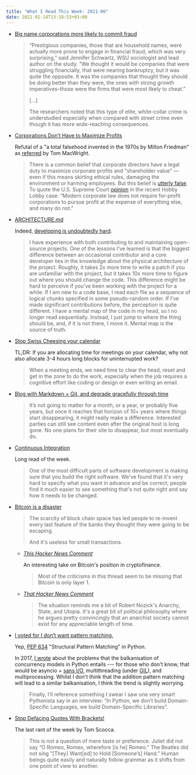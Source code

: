 ```yaml
---
title: "What I Read This Week: 2021-06"
date: 2021-02-14T13:18:53+03:00
---
```


- [Big name corporations more likely to commit fraud](https://news.wsu.edu/2021/02/02/big-name-corporations-likely-commit-fraud/)

    > “Prestigious companies, those that are household names, were actually more prone to engage in financial fraud, which was very surprising,” said Jennifer Schwartz, WSU sociologist and lead author on the study. “We thought it would be companies that were struggling financially, that were nearing bankruptcy, but it was quite the opposite. It was the companies that thought they should be doing better than they were, the ones with strong growth imperatives–those were the firms that were most likely to cheat.”
    >
    > [...]
    >
    > The researchers noted that this type of elite, white-collar crime is understudied especially when compared with street crime even though it has more wide-reaching consequences.

- [Corporations Don’t Have to Maximize Profits](https://www.nytimes.com/roomfordebate/2015/04/16/what-are-corporations-obligations-to-shareholders/corporations-dont-have-to-maximize-profits)

    Refutal of a "a total falsehood invented in the 1970s by Milton Friedman" as [referred](https://macwright.com/2020/12/24/the-new-reading-stack.html) by Tom MacWright.

    > There is a common belief that corporate directors have a legal duty to maximize corporate profits and “shareholder value” — even if this means skirting ethical rules, damaging the environment or harming employees. But this belief is [utterly false](https://www.brookings.edu/~/media/research/files/papers/2012/6/18%20corporate%20stout/stout_corporate%20issues.pdf). To quote the U.S. Supreme Court [opinion](https://caselaw.lp.findlaw.com/scripts/getcase.pl?court=US&vol=000&invol=13-354) in the recent Hobby Lobby case: “Modern corporate law does not require for-profit corporations to pursue profit at the expense of everything else, and many do not.”

- [ARCHITECTURE.md](https://matklad.github.io/2021/02/06/ARCHITECTURE.md.html)

    Indeed, [developing is undoubtedly hard](https://www.boramalper.org/blog/duh-developings-undoubtedly-hard/).

    > I have experience with both contributing to and maintaining open-source projects. One of the lessons I’ve learned is that the biggest difference between an occasional contributor and a core developer lies in the knowledge about the physical architecture of the project. Roughly, it takes 2x more time to write a patch if you are unfamiliar with the project, but it takes 10x more time to figure out where you should change the code. This difference might be hard to perceive if you’ve been working with the project for a while. If I am new to a code base, I read each file as a sequence of logical chunks specified in some pseudo-random order. If I’ve made significant contributions before, the perception is quite different. I have a mental map of the code in my head, so I no longer read sequentially. Instead, I just jump to where the thing should be, and, if it is not there, I move it. Mental map is the source of truth.

- [Stop Swiss Cheesing your calendar](https://thinkingthrough.substack.com/p/stop-swiss-cheesing-your-calendar)

    TL;DR: If you are allocating time for meetings on your calendar, why not also allocate 3-4 hours long blocks for uninterrupted work?

    > When a meeting ends, we need time to clear the head, reset and get in the zone to do the work, especially when the job requires a cognitive effort like coding or design or even writing an email.

- [Blog with Markdown + Git, and degrade gracefully through time](https://brandur.org/fragments/graceful-degradation-time)

    > It’s not going to matter for a month, or a year, or probably five years, but once it reaches that horizon of 10+ years where things start disappearing, it might really make a difference. Interested parties can still see content even after the original host is long gone. No one plans for their site to disappear, but most eventually do.

- [Continuous Integration](https://martinfowler.com/articles/continuousIntegration.html)

    Long read of the week.

    > One of the most difficult parts of software development is making sure that you build the right software. We've found that it's very hard to specify what you want in advance and be correct; people find it much easier to see something that's not quite right and say how it needs to be changed.

- [Bitcoin is a disaster](https://www.metzdowd.com/pipermail/cryptography/2020-December/036510.html)

    > The scarcity of block chain space has led people to re-invent every last feature of the banks they thought they were going to be escaping.
    >
    > And it's useless for small transactions.

    - [*This Hacker News Comment*](https://news.ycombinator.com/item?id=25599146)

        An interesting take on Bitcoin's position in cryptofinance.

        > Most of the criticisms in this thread seem to be missing that Bitcoin is only layer 1.

    - [*That Hacker News Comment*](https://news.ycombinator.com/item?id=25600140)

        > The situation reminds me a bit of Robert Nozick's Anarchy, State, and Utopia. It's a great bit of political philosophy where he argues pretty convincingly that an anarchist society cannot exist for any appreciable length of time.

- [I voted for I don’t want pattern matching.](https://discuss.python.org/t/gauging-sentiment-on-pattern-matching/5770/21)

    Yep, [PEP 634](https://discuss.python.org/t/gauging-sentiment-on-pattern-matching/5770/21) "Structural Pattern Matching" in Python.

    In 2017, [I wrote](https://github.com/boramalper/magnetico/issues/150#issuecomment-330186390) about the problems that the balkanisation of concurrency models in Python entails --- for those who don't know, that would be asyncio + [sans I/O](https://sans-io.readthedocs.io/), multithreading (under [GIL](https://wiki.python.org/moin/GlobalInterpreterLock)), and multiprocessing. Whilst I don't think that the addition pattern matching will lead to a similar balkanisation, I think the trend is slightly worrying.

    > Finally, I’ll reference something I swear I saw one very smart Pythonista say in an interview: “In Python, we don’t build Domain-Specific Languages, we build Domain-Specific Libraries”.

- [Stop Defacing Quotes With Brackets!](https://slate.com/human-interest/2021/02/stop-defacing-quotes-with-brackets.html)

    The last rant of the week by Tom Scocca.

    > This is not a question of mere taste or preference. Juliet did not say “O Romeo, Romeo, wherefore [is he] Romeo.” The Beatles did not sing “\[They] Want\[ed] to Hold \[Someone’s] Hand.” Human beings quite easily and naturally follow grammar as it shifts from one point of view to another.